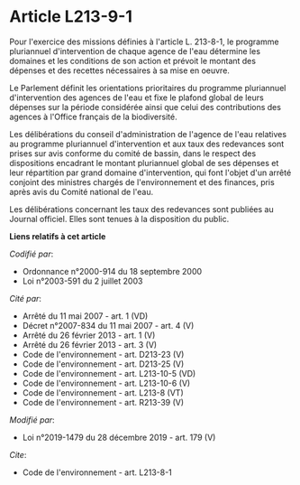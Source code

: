 # Article L213-9-1

Pour l'exercice des missions définies à l'article L. 213-8-1, le programme pluriannuel d'intervention de chaque agence de
l'eau détermine les domaines et les conditions de son action et prévoit le montant des dépenses et des recettes nécessaires à
sa mise en oeuvre.

Le Parlement définit les orientations prioritaires du programme pluriannuel d'intervention des agences de l'eau et fixe le
plafond global de leurs dépenses sur la période considérée ainsi que celui des contributions des agences à l'Office français
de la biodiversité.

Les délibérations du conseil d'administration de l'agence de l'eau relatives au programme pluriannuel d'intervention et aux
taux des redevances sont prises sur avis conforme du comité de bassin, dans le respect des dispositions encadrant le montant
pluriannuel global de ses dépenses et leur répartition par grand domaine d'intervention, qui font l'objet d'un arrêté
conjoint des ministres chargés de l'environnement et des finances, pris après avis du Comité national de l'eau.

Les délibérations concernant les taux des redevances sont publiées au Journal officiel. Elles sont tenues à la disposition du
public.

**Liens relatifs à cet article**

_Codifié par_:

  - Ordonnance n°2000-914 du 18 septembre 2000
  - Loi n°2003-591 du 2 juillet 2003

_Cité par_:

  - Arrêté du 11 mai 2007 - art. 1 (VD)
  - Décret n°2007-834 du 11 mai 2007 - art. 4 (V)
  - Arrêté du 26 février 2013 - art. 1 (V)
  - Arrêté du 26 février 2013 - art. 3 (V)
  - Code de l'environnement - art. D213-23 (V)
  - Code de l'environnement - art. D213-25 (V)
  - Code de l'environnement - art. L213-10-5 (VD)
  - Code de l'environnement - art. L213-10-6 (V)
  - Code de l'environnement - art. L213-8 (VT)
  - Code de l'environnement - art. R213-39 (V)

_Modifié par_:

  - Loi n°2019-1479 du 28 décembre 2019 - art. 179 (V)

_Cite_:

  - Code de l'environnement - art. L213-8-1

